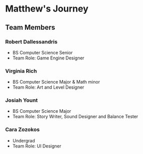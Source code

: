 # Matthew's Journey 

## Team Members 

### Robert Dallessandris
- BS Computer Science Senior
- Team Role: Game Engine Designer

### Virginia Rich
- BS Computer Science Major & Math minor
- Team Role: Art and Level Designer

### Josiah Yount
- BS Computer Science Major
- Team Role: Story Writer, Sound Designer and Balance Tester

### Cara Zozokos
- Undergrad 
- Team Role: UI Designer
